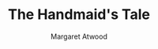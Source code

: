---
title: "The Handmaid's Tale"
completed: 2024-02-06
author: 'Margaret Atwood'
isbn: '9780358346296'
---